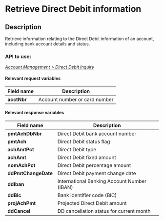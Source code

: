 # Retrieve Direct Debit information

## Description

Retrieve information relating to the Direct Debit information of an account, including bank account details and status.

### API to use: 

*[Account Management > Direct Debit Inquiry](../api/?type=post&path=/fv_emea/v1/directDebitInquiry)*

#### Relevant request variables

| Field name  | Description                   |
|-------------|-------------------------------|
| **acctNbr** | Account number or card number |

#### Relevant response variables

| Field name          | Description                                 |
|---------------------|---------------------------------------------|
| **pmtAchDbNbr**     | Direct Debit bank account number            |
| **pmtAch**          | Direct Debit status flag                    |
| **achAmtPct**       | Direct Debit type                           |
| **achAmt**          | Direct Debit fixed amount                   |
| **nomAchPct**       | Direct Debit percentage amount              |
| **ddPmtChangeDate** | Direct Debit payment change date            |
| **ddIban**          | International Banking Account Number (IBAN) |
| **ddBic**           | Bank identifier code (BIC)                  |
| **projAchPmt**      | Projected Direct Debit amount               |
| **ddCancel**        | DD cancellation status for current month    |
